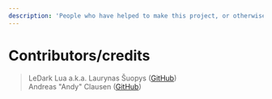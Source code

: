```yaml
---
description: 'People who have helped to make this project, or otherwise deserve a shout-out'
---
```


# Contributors/credits

> LeDark Lua a.k.a. Laurynas Šuopys \([GitHub](https://github.com/lauriszz123)\)  
> Andreas "Andy" Clausen \([GitHub](https://github.com/AndyClausen)\)

